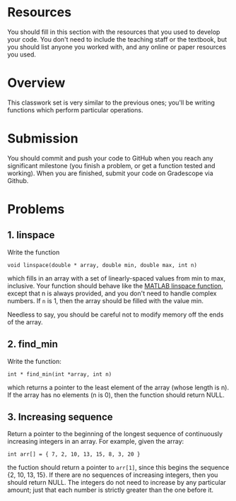 # Resources
You should fill in this section with the resources that you used to develop your code.  You don't need to include the teaching staff or the textbook, but you should list anyone you worked with, and any online or paper resources you used.

# Overview
This classwork set is very similar to the previous ones; you'll be writing functions which perform particular operations.

# Submission
You should commit and push your code to GitHub when you reach any significant milestone (you finish a problem, or get a function tested and working).
When you are finished, submit your code on Gradescope via Github.

# Problems

## 1. linspace
Write the function

    void linspace(double * array, double min, double max, int n)

which fills in an array with a set of linearly-spaced values from min to max, inclusive.
Your function should behave like the [MATLAB linspace function](https://www.mathworks.com/help/matlab/ref/linspace.html), except that n is always provided, and you don't need to handle complex numbers.
If `n` is 1, then the array should be filled with the value min.

Needless to say, you should be careful not to modify memory off the ends of the array.

## 2. find_min
Write the function:

    int * find_min(int *array, int n)

which returns a pointer to the least element of the array (whose length is n).  If the array has no elements (n is 0), then the function should return NULL.


## 3. Increasing sequence
Return a pointer to the beginning of the longest sequence of continuously increasing integers in an array.  For example, given the array:

    int arr[] = { 7, 2, 10, 13, 15, 8, 3, 20 }

the fuction should return a pointer to `arr[1]`, since this begins the sequence {2, 10, 13, 15}.
If there are no sequences of increasing integers, then you should return NULL.  The integers do not need to increase by any particular amount; just that each number is strictly greater than the one before it.


